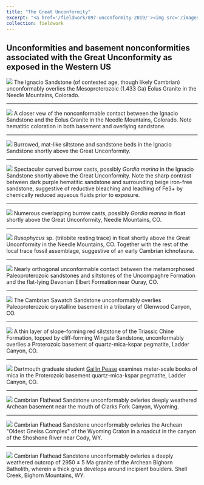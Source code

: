 ```yaml
---
title: "The Great Unconformity"
excerpt: "<a href='/fieldwork/097-unconformity-2019/'><img src='/images/unconformity/Eolus_Panorama2.jpg'></a>The Ignacio Quartzite (of contested age, though likely Cambrian) unconformably overlies the Mesoproterozoic (1.433 Ga) Eolus Granite in the Needle Mountains, Colorado."
collection: fieldwork
---
```

Unconformities and basement nonconformities associated with the Great Unconformity as exposed in the Western US
---

<a href='/images/unconformity/Eolus_Panorama2.jpg'><img src='/images/unconformity/Eolus_Panorama2.jpg'></a>
The Ignacio Sandstone (of contested age, though likely Cambrian) unconformably overlies the Mesoproterozoic (1.433 Ga) Eolus Granite in the Needle Mountains, Colorado.

---

<a href='/images/unconformity/NeedleMtnNonconformity.jpg'><img src='/images/unconformity/NeedleMtnNonconformity.jpg'></a>
A closer vew of the nonconformable contact between the Ignacio Sandstone and the Eolus Granite in the Needle Mountains, Colorado. Note hematitic coloration in both basement and overlying sandstone.

---  

<a href='/images/unconformity/NeedleMtnTraces.jpg'><img src='/images/unconformity/NeedleMtnTraces.jpg'></a>
Burrowed, mat-like siltstone and sandstone beds in the Ignacio Sandstone shortly above the Great Unconformity.

---

<a href='/images/unconformity/NeedleMtnTraces1.jpg'><img src='/images/unconformity/NeedleMtnTraces1.jpg'></a>
Spectacular curved burrow casts, possibly <i>Gordia marina</i> in the Ignacio Sandstone shortly above the Great Unconformity. Note the sharp contrast between dark purple hematitic sandstone and surrounding beige iron-free sandstone, suggestive of reductive bleaching and leaching of Fe3+ by chemically reduced aqueous fluids prior to exposure.

---

<a href='/images/unconformity/NeedleMtnTraces2.jpg'><img src='/images/unconformity/NeedleMtnTraces2.jpg'></a>
Numerous overlapping burrow casts, possibly <i>Gordia marina</i> in float shortly above the Great Unconformity, Needle Mountains, CO.

---

<a href='/images/unconformity/NeedleMtnRusophycus.jpg'><img src='/images/unconformity/NeedleMtnRusophycus.jpg'></a>
<i>Rusophycus</i> sp. (trilobite resting trace) in float shortly above the Great Unconformity in the Needle Mountains, CO. Together with the rest of the local trace fossil assemblage, suggestive of an early Cambrian ichnofauna.

---

<a href='/images/unconformity/OurayUnconformity.jpg'><img src='/images/unconformity/OurayUnconformity.jpg'></a>
Nearly orthogonal unconformable contact between the metamorphosed Paleoproterozoic sandstones and siltstones of the Uncompaghre Formation and the flat-lying Devonian Elbert Formation near Ouray, CO.

---

<a href='/images/unconformity/Glenwood_Panorama.jpg'><img src='/images/unconformity/Glenwood_Panorama.jpg'></a>
The Cambrian Sawatch Sandstone unconformably overlies Paleoproterozoic crystalline basement in a tributary of Glenwood Canyon, CO.

---

<a href='/images/unconformity/MicaMineNonconformity_Panorama2.jpg'><img src='/images/unconformity/MicaMineNonconformity_Panorama2.jpg'></a>
A thin layer of slope-forming red silststone of the Triassic Chine Formation, topped by cliff-forming Wingate Sandstone, unconformably overlies a Proterozoic basement of quartz-mica-kspar pegmatite, Ladder Canyon, CO.

---

<a href='/images/unconformity/MicaMinePegmatite.jpg'><img src='/images/unconformity/MicaMinePegmatite.jpg'></a>
Dartmouth graduate student [Gailin Pease](https://earthsciences.dartmouth.edu/people/gailin-l-pease) examines meter-scale books of mica in the Proterozoic basement quartz-mica-kspar pegmatite,  Ladder Canyon, CO.

---

<a href='/images/unconformity/ClarksForkNonconformity.jpg'><img src='/images/unconformity/ClarksForkNonconformity.jpg'></a>
Cambrian Flathead Sandstone unconformably ovleries deeply weathered Archean basement near the mouth of Clarks Fork Canyon, Wyoming.

---

<a href='/images/unconformity/ShoshoneRiverNonconformity.jpg'><img src='/images/unconformity/ShoshoneRiverNonconformity.jpg'></a>
Cambrian Flathead Sandstone unconformably ovleries the Archean "Oldest Gneiss Complex" of the Wyoming Craton in a roadcut in the canyon of the Shoshone River near Cody, WY.

---

<a href='/images/unconformity/ShellCreekNonconformity.jpg'><img src='/images/unconformity/ShellCreekNonconformity.jpg'></a>
Cambrian Flathead Sandstone unconformably ovleries a deeply weathered outcrop of 2950 ± 5 Ma granite of the Archean Bighorn Batholith, wherein a thick grus develops around incipient boulders. Shell Creek, Bighorn Mountains, WY.
